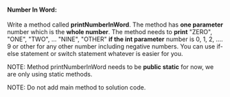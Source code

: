 #### Number In Word:

Write a method called **printNumberInWord**. The method has **one parameter** number which is the **whole number**. 
The method needs to **print** "ZERO", "ONE", "TWO", ... "NINE", "OTHER" **if the int parameter** number 
is 0, 1, 2, .... 9 or other for any other number including negative numbers. You can use if-else statement or switch statement 
whatever is easier for you.


NOTE: Method printNumberInWord needs to be **public static** for now, we are only using static methods.

NOTE: Do not add main method to solution code.